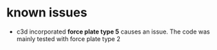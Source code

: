 # known issues

 * c3d incorporated **force plate type 5** causes an issue. The code was mainly tested with force plate type 2      
